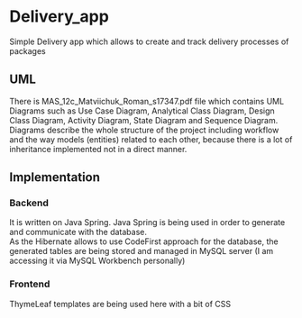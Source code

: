 # Delivery_app
Simple Delivery app which allows to create and track delivery processes of packages

## UML
There is MAS_12c_Matviichuk_Roman_s17347.pdf file which contains UML Diagrams such as Use Case Diagram, Analytical Class Diagram, Design Class Diagram, Activity Diagram, State Diagram and Sequence Diagram. Diagrams describe the whole structure of the project including workflow and the way models (entities) related to each other, because there is a lot of inheritance implemented not in a direct manner.

## Implementation

### Backend
It is written on Java Spring. Java Spring is being used in order to generate and communicate with the database.  
As the Hibernate allows to use CodeFirst approach for the database, the generated tables are being stored and managed in MySQL server (I am accessing it via MySQL Workbench personally)

### Frontend
ThymeLeaf templates are being used here with a bit of CSS
